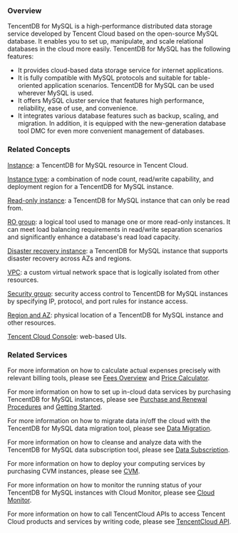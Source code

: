 ### Overview
TencentDB for MySQL is a high-performance distributed data storage service developed by Tencent Cloud based on the open-source MySQL database. It enables you to set up, manipulate, and scale relational databases in the cloud more easily.
TencentDB for MySQL has the following features:
- It provides cloud-based data storage service for internet applications.
- It is fully compatible with MySQL protocols and suitable for table-oriented application scenarios. TencentDB for MySQL can be used wherever MySQL is used.
- It offers MySQL cluster service that features high performance, reliability, ease of use, and convenience.
- It integrates various database features such as backup, scaling, and migration. In addition, it is equipped with the new-generation database tool DMC for even more convenient management of databases.

### Related Concepts
[Instance](https://intl.cloud.tencent.com/document/product/236/17136): a TencentDB for MySQL resource in Tencent Cloud.

[Instance type](https://intl.cloud.tencent.com/document/product/236/7268): a combination of node count, read/write capability, and deployment region for a TencentDB for MySQL instance.

[Read-only instance](https://intl.cloud.tencent.com/document/product/236/7270): a TencentDB for MySQL instance that can only be read from.

[RO group](https://intl.cloud.tencent.com/document/product/236/11361): a logical tool used to manage one or more read-only instances. It can meet load balancing requirements in read/write separation scenarios and significantly enhance a database's read load capacity.

[Disaster recovery instance](https://intl.cloud.tencent.com/document/product/236/7272): a TencentDB for MySQL instance that supports disaster recovery across AZs and regions.

[VPC](https://intl.cloud.tencent.com/document/product/215/535): a custom virtual network space that is logically isolated from other resources.

[Security group](https://intl.cloud.tencent.com/document/product/236/14470): security access control to TencentDB for MySQL instances by specifying IP, protocol, and port rules for instance access.

[Region and AZ](https://intl.cloud.tencent.com/document/product/236/8458): physical location of a TencentDB for MySQL instance and other resources.

[Tencent Cloud Console](https://console.cloud.tencent.com/cdb): web-based UIs.

### Related Services
For more information on how to calculate actual expenses precisely with relevant billing tools, please see [Fees Overview](https://intl.cloud.tencent.com/document/product/236/18335) and [Price Calculator](https://buy.cloud.tencent.com/calculator/cdb).

For more information on how to set up in-cloud data services by purchasing TencentDB for MySQL instances, please see [Purchase and Renewal Procedures](https://intl.cloud.tencent.com/document/product/236/5160) and [Getting Started](https://intl.cloud.tencent.com/document/product/236/3128).

For more information on how to migrate data in/off the cloud with the TencentDB for MySQL data migration tool, please see [Data Migration](https://intl.cloud.tencent.com/document/product/571/13706).

For more information on how to cleanse and analyze data with the TencentDB for MySQL data subscription tool, please see [Data Subscription](https://intl.cloud.tencent.com/document/product/571/8774).

For more information on how to deploy your computing services by purchasing CVM instances, please see [CVM](https://intl.cloud.tencent.com/document/product/213).

For more information on how to monitor the running status of your TencentDB for MySQL instances with Cloud Monitor, please see [Cloud Monitor](https://intl.cloud.tencent.com/document/product/248).

For more information on how to call TencentCloud APIs to access Tencent Cloud products and services by writing code, please see [TencentCloud API](https://intl.cloud.tencent.com/document/api).


